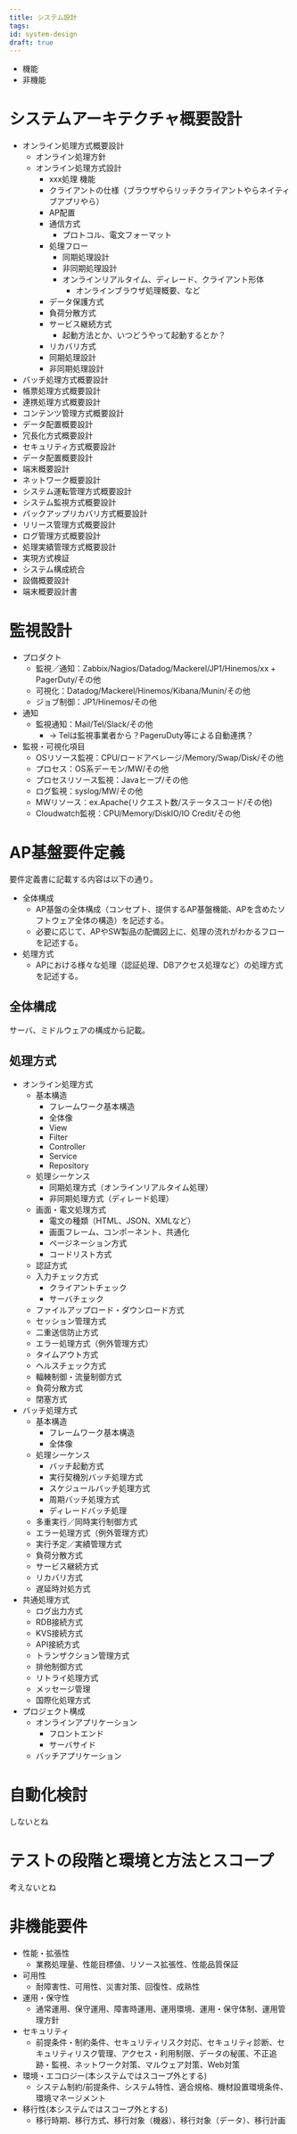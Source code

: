 ```yaml
---
title: システム設計
tags:
id: system-design
draft: true
---
```



- 機能
- 非機能

# システムアーキテクチャ概要設計

- オンライン処理方式概要設計
    - オンライン処理方針
    - オンライン処理方式設計
        - xxx処理 機能
        - クライアントの仕様（ブラウザやらリッチクライアントやらネイティブアプリやら）
        - AP配置
        - 通信方式
            - プロトコル、電文フォーマット
        - 処理フロー
            - 同期処理設計
            - 非同期処理設計
            - オンラインリアルタイム、ディレード、クライアント形体
                - オンラインブラウザ処理概要、など
        - データ保護方式
        - 負荷分散方式
        - サービス継続方式
            - 起動方法とか、いつどうやって起動するとか？
        - リカバリ方式
        - 同期処理設計
        - 非同期処理設計
- バッチ処理方式概要設計
- 帳票処理方式概要設計
- 連携処理方式概要設計
- コンテンツ管理方式概要設計
- データ配置概要設計
- 冗長化方式概要設計
- セキュリティ方式概要設計
- データ配置概要設計
- 端末概要設計
- ネットワーク概要設計
- システム運転管理方式概要設計
- システム監視方式概要設計
- バックアップリカバリ方式概要設計
- リリース管理方式概要設計
- ログ管理方式概要設計
- 処理実績管理方式概要設計
- 実現方式検証
- システム構成統合
- 設備概要設計
- 端末概要設計書

# 監視設計

- プロダクト
    - 監視／通知：Zabbix/Nagios/Datadog/Mackerel/JP1/Hinemos/xx + PagerDuty/その他
    - 可視化：Datadog/Mackerel/Hinemos/Kibana/Munin/その他
    - ジョブ制御：JP1/Hinemos/その他
- 通知
    - 監視通知：Mail/Tel/Slack/その他
        - -> Telは監視事業者から？PageruDuty等による自動連携？
- 監視・可視化項目
    - OSリソース監視：CPU/ロードアベレージ/Memory/Swap/Disk/その他
    - プロセス：OS系デーモン/MW/その他
    - プロセスリソース監視：Javaヒープ/その他
    - ログ監視：syslog/MW/その他
    - MWリソース：ex.Apache(リクエスト数/ステータスコード/その他)
    - Cloudwatch監視：CPU/Memory/DiskIO/IO Credit/その他

# AP基盤要件定義

要件定義書に記載する内容は以下の通り。

- 全体構成
    - AP基盤の全体構成（コンセプト、提供するAP基盤機能、APを含めたソフトウェア全体の構造）を記述する。
    - 必要に応じて、APやSW製品の配備図上に、処理の流れがわかるフローを記述する。
- 処理方式
    - APにおける様々な処理（認証処理、DBアクセス処理など）の処理方式を記述する。

## 全体構成

サーバ、ミドルウェアの構成から記載。

## 処理方式

- オンライン処理方式
    - 基本構造
        - フレームワーク基本構造
        - 全体像
        - View
        - Filter
        - Controller
        - Service
        - Repository
    - 処理シーケンス
        - 同期処理方式（オンラインリアルタイム処理）
        - 非同期処理方式（ディレード処理）
    - 画面・電文処理方式
        - 電文の種類（HTML、JSON、XMLなど）
        - 画面フレーム、コンポーネント、共通化
        - ページネーション方式
        - コードリスト方式
    - 認証方式
    - 入力チェック方式
        - クライアントチェック
        - サーバチェック
    - ファイルアップロード・ダウンロード方式
    - セッション管理方式
    - 二重送信防止方式
    - エラー処理方式（例外管理方式）
    - タイムアウト方式
    - ヘルスチェック方式
    - 輻輳制御・流量制御方式
    - 負荷分散方式
    - 閉塞方式
- バッチ処理方式
    - 基本構造
        - フレームワーク基本構造
        - 全体像
    - 処理シーケンス
        - バッチ起動方式
        - 実行契機別バッチ処理方式
        - スケジュールバッチ処理方式
        - 周期バッチ処理方式
        - ディレードバッチ処理
    - 多重実行／同時実行制御方式
    - エラー処理方式（例外管理方式）
    - 実行予定／実績管理方式
    - 負荷分散方式
    - サービス継続方式
    - リカバリ方式
    - 遅延時対処方式
- 共通処理方式
    - ログ出力方式
    - RDB接続方式
    - KVS接続方式
    - API接続方式
    - トランザクション管理方式
    - 排他制御方式
    - リトライ処理方式
    - メッセージ管理
    - 国際化処理方式
- プロジェクト構成
    - オンラインアプリケーション
        - フロントエンド
        - サーバサイド
    - バッチアプリケーション
 
# 自動化検討

しないとね

# テストの段階と環境と方法とスコープ

考えないとね

# 非機能要件

- 性能・拡張性
    - 業務処理量、性能目標値、リソース拡張性、性能品質保証
- 可用性
    - 耐障害性、可用性、災害対策、回復性、成熟性
- 運用・保守性
    - 通常運用、保守運用、障害時運用、運用環境、運用・保守体制、運用管理方針
- セキュリティ
    - 前提条件・制約条件、セキュリティリスク対応、セキュリティ診断、セキュリティリスク管理、アクセス・利用制限、データの秘匿、不正追跡・監視、ネットワーク対策、マルウェア対策、Web対策
- 環境・エコロジー(本システムではスコープ外とする)
    - システム制約/前提条件、システム特性、適合規格、機材設置環境条件、環境マネージメント
- 移行性(本システムではスコープ外とする)
    - 移行時期、移行方式、移行対象（機器）、移行対象（データ）、移行計画